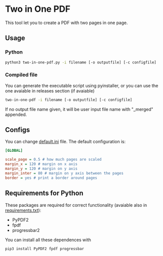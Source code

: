 # Two in One PDF

This tool let you to create a PDF with two pages in one page.

## Usage

### Python

``` bash
python3 two-in-one-pdf.py -i filename [-o outputfile] [-c configfile]
```

### Compiled file

You can generate the executable script using pyinstaller, or you can use the one avaiable in releases section (if avaiable)

``` bash
two-in-one-pdf -i filename [-o outputfile] [-c configfile]
```

If no output file name given, it will be user input file name with "_merged" appended.

## Configs

You can change [default.ini](default.ini) file. The default configuration is:

``` ini
[GLOBAL]

scale_page = 0.5 # how much pages are scaled
margin_x = 120 # margin on x axis
margin_y = 120 # margin on y axis
margin_inter = 80 # margin on y axis between the pages
border = yes # print a border around pages
```

## Requirements for Python

These packages are required for correct functionality (avaiable also in [requirements.txt](requirements.txt)):

- PyPDF2
- fpdf
- progressbar2

You can install all these dependences with

``` bash
pip3 install PyPDF2 fpdf progressbar
```